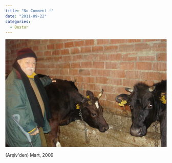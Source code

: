 ```yaml
---
title: "No Comment !"
date: "2011-09-22"
categories: 
  - Destur
---
```


[![inekler1.jpg](../uploads/2011/09/inekler1.jpg)](../uploads/2011/09/inekler1.jpg "inekler1.jpg")

(Arşiv'den) Mart, 2009
